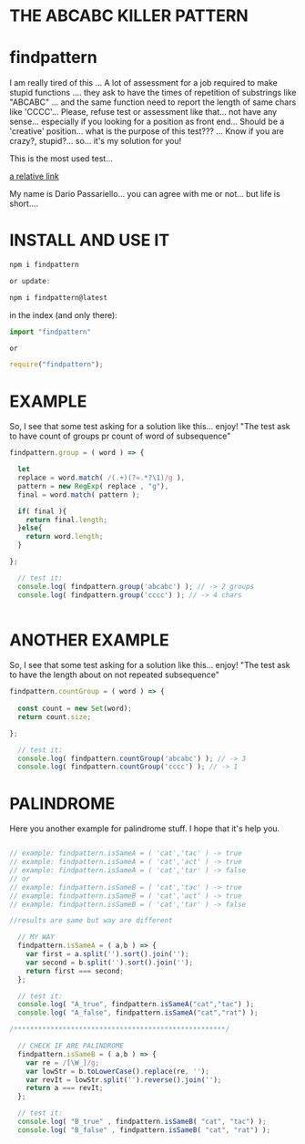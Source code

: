 
# THE ABCABC KILLER PATTERN

# findpattern

I am really tired of this ... A lot of assessment for a job required to make stupid functions ....
they ask to have the times of repetition of substrings like "ABCABC" ... and the same function need to report the length of same chars like 'CCCC'... Please, refuse test or assessment like that... not have any sense... especially if you looking for a position as front end... Should be a 'creative' position... what is the purpose of this test??? ... Know if you are crazy?, stupid?... so... it's my solution for you!

This is the most used test...

[a relative link](https://leetcode.com/problems/repeated-substring-pattern/)

My name is Dario Passariello... you can agree with me or not... but life is short....

# INSTALL AND USE IT

```js
npm i findpattern

or update:

npm i findpattern@latest

```

in the index (and only there):

```js
import "findpattern"

or

require("findpattern");
```

# EXAMPLE

So, I see that some test asking for a solution like this... enjoy!
"The test ask to have count of groups pr count of word of subsequence"

```javascript
findpattern.group = ( word ) => {

  let
  replace = word.match( /(.+)(?=.*?\1)/g ),
  pattern = new RegExp( replace , "g"),
  final = word.match( pattern );

  if( final ){
    return final.length;
  }else{
    return word.length;
  }

};

  // test it: 
  console.log( findpattern.group('abcabc') ); // -> 2 groups
  console.log( findpattern.group('cccc') ); // -> 4 chars
  
```

# ANOTHER EXAMPLE

So, I see that some test asking for a solution like this... enjoy!
"The test ask to have the length about on not repeated subsequence"

```javascript
findpattern.countGroup = ( word ) => {
       
  const count = new Set(word);
  return count.size;

};

  // test it:
  console.log( findpattern.countGroup('abcabc') ); // -> 3
  console.log( findpattern.countGroup('cccc') ); // -> 1

```

# PALINDROME

Here you another example for palindrome stuff.
I hope that it's help you.

```javascript

// example: findpattern.isSameA = ( 'cat','tac' ) -> true
// example: findpattern.isSameA = ( 'cat','act' ) -> true
// example: findpattern.isSameA = ( 'cat','tar' ) -> false
// or
// example: findpattern.isSameB = ( 'cat','tac' ) -> true
// example: findpattern.isSameB = ( 'cat','act' ) -> true
// example: findpattern.isSameB = ( 'cat','tar' ) -> false

//results are same but way are different

  // MY WAY
  findpattern.isSameA = ( a,b ) => {
    var first = a.split('').sort().join('');
    var second = b.split('').sort().join('');
    return first === second;
  };

  // test it:   
  console.log( "A_true", findpattern.isSameA("cat","tac") );
  console.log( "A_false", findpattern.isSameA("cat","rat") );

/****************************************************/

  // CHECK IF ARE PALINDROME
  findpattern.isSameB = ( a,b ) => {
    var re = /[\W_]/g;
    var lowStr = b.toLowerCase().replace(re, '');
    var revIt = lowStr.split('').reverse().join('');
    return a === revIt;
  };

  // test it:
  console.log( "B_true" , findpattern.isSameB( "cat", "tac") );
  console.log( "B_false" , findpattern.isSameB( "cat", "rat") );

```
